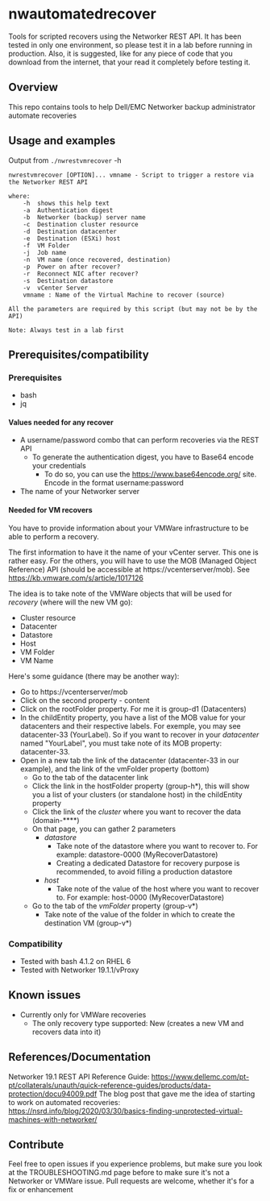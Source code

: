 # nwautomatedrecover
Tools for scripted recovers using the Networker REST API. It has been tested in only one environment, so please test it in a lab before running in production. Also, it is suggested, like for any piece of code that you download from the internet, that your read it completely before testing it.

## Overview
This repo contains tools to help Dell/EMC Networker backup administrator automate recoveries
## Usage and examples
Output from `./nwrestvmrecover`  -h
```
nwrestvmrecover [OPTION]... vmname - Script to trigger a restore via the Networker REST API

where:
    -h  shows this help text
    -a  Authentication digest
    -b  Networker (backup) server name
    -c  Destination cluster resource
    -d  Destination datacenter
    -e  Destination (ESXi) host
    -f  VM Folder
    -j  Job name
    -n  VM name (once recovered, destination)
    -p  Power on after recover?
    -r  Reconnect NIC after recover?
    -s  Destination datastore
    -v  vCenter Server
    vmname : Name of the Virtual Machine to recover (source)

All the parameters are required by this script (but may not be by the API)

Note: Always test in a lab first
```
## Prerequisites/compatibility
### Prerequisites
  - bash
  - jq
#### Values needed for any recover
 - A username/password combo that can perform recoveries via the REST API
   - To generate the authentication digest, you have to Base64 encode your credentials
     - To do so, you can use the https://www.base64encode.org/ site. Encode in the format username:password
 - The name of your Networker server
#### Needed for VM recovers
You have to provide information about your VMWare infrastructure to be able to perform a recovery.

The first information to have it the name of your vCenter server. This one is rather easy.  For the others, you will have to use the MOB (Managed Object Reference) API (should be accessible at https://vcenterserver/mob). See https://kb.vmware.com/s/article/1017126

The idea is to take note of the VMWare objects that will be used for _recovery_ (where will the new VM go):
 - Cluster resource
 - Datacenter
 - Datastore
 - Host
 - VM Folder
 - VM Name

Here's some guidance (there may be another way):
  - Go to https://vcenterserver/mob
  - Click on the second property - content
  - Click on the rootFolder property. For me it is group-d1 (Datacenters)
  - In the childEntity property, you have a list of the MOB value for your datacenters and their respective labels. For exemple, you may see datacenter-33 (YourLabel). So if you want to recover in your _datacenter_ named "YourLabel", you must take note of its MOB property: datacenter-33.
   - Open in a new tab the link of the datacenter (datacenter-33 in our example), and the link of the vmFolder property (bottom)
     - Go to the tab of the datacenter link
      - Click the link in the hostFolder property (group-h*), this will show you a list of your clusters (or standalone host) in the childEntity property
      - Click the link of the _cluster_ where you want to recover the data (domain-****)
      - On that page, you can gather 2 parameters
        - _datastore_
          - Take note of the datastore where you want to recover to. For example: datastore-0000 (MyRecoverDatastore)
          - Creating a dedicated Datastore for recovery purpose is recommended, to avoid filling a production datastore
        - _host_
          - Take note of the value of the host where you want to recover to. For example: host-0000 (MyRecoverDatastore)
     - Go to the tab of the _vmFolder_ property (group-v*)
       - Take note of the value of the folder in which to create the destination VM (group-v*)

### Compatibility
 - Tested with bash 4.1.2 on RHEL 6
 - Tested with Networker 19.1.1/vProxy
## Known issues
 - Currently only for VMWare recoveries
   - The only recovery type supported: New (creates a new VM and recovers data into it)
## References/Documentation
Networker 19.1 REST API Reference Guide: https://www.dellemc.com/pt-pt/collaterals/unauth/quick-reference-guides/products/data-protection/docu94009.pdf
The blog post that gave me the idea of starting to work on automated recoveries: https://nsrd.info/blog/2020/03/30/basics-finding-unprotected-virtual-machines-with-networker/
## Contribute
Feel free to open issues if you experience problems, but make sure you look at the TROUBLESHOOTING.md page before to make sure it's not a Networker or VMWare issue.
Pull requests are welcome, whether it's for a fix or enhancement
